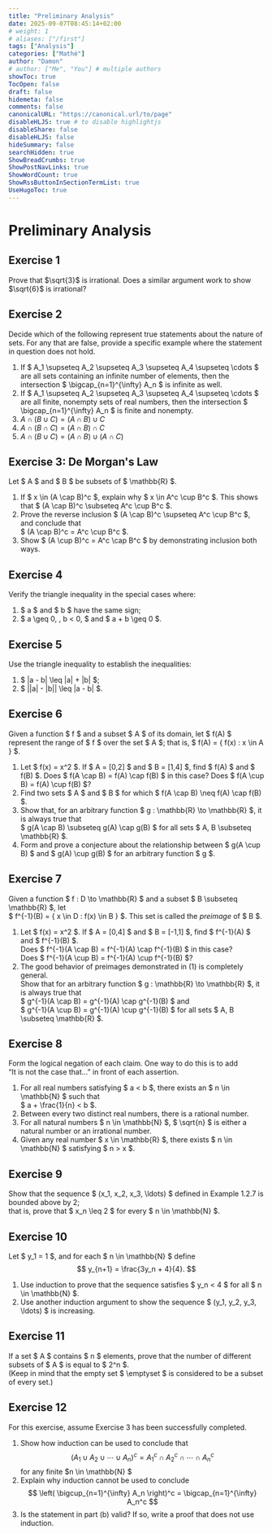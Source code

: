 ```yaml
---
title: "Preliminary Analysis"
date: 2025-09-07T08:45:14+02:00
# weight: 1
# aliases: ["/first"]
tags: ["Analysis"]
categories: ["Mathé"]
author: "Damon"
# author: ["Me", "You"] # multiple authors
showToc: true
TocOpen: false
draft: false
hidemeta: false
comments: false
canonicalURL: "https://canonical.url/to/page"
disableHLJS: true # to disable highlightjs
disableShare: false
disableHLJS: false
hideSummary: false
searchHidden: true
ShowBreadCrumbs: true
ShowPostNavLinks: true
ShowWordCount: true
ShowRssButtonInSectionTermList: true
UseHugoToc: true
---
```


# Preliminary Analysis

## Exercise 1

 Prove that $\sqrt{3}$ is irrational. Does a similar argument work to show $\sqrt{6}$ is irrational?

## Exercise 2

Decide which of the following represent true statements about the nature of sets. For any that are false, provide a specific example where the statement in question does not hold.

1. If $ A_1 \supseteq A_2 \supseteq A_3 \supseteq A_4 \supseteq \cdots $ are all sets containing an infinite number of elements, then the intersection $  \bigcap_{n=1}^{\infty} A_n $ is infinite as well.
2. If $ A_1 \supseteq A_2 \supseteq A_3 \supseteq A_4 \supseteq \cdots $ are all finite, nonempty sets of real numbers, then the intersection $ \bigcap_{n=1}^{\infty} A_n $ is finite and nonempty.
3. $A \cap (B\cup C) = (A \cap B )\cup C$
4. $A \cap (B\cap C) = (A \cap B )\cap C$
5. $A \cap (B\cup C) = (A \cap B ) \cup (A \cap C)$

## Exercise 3: De Morgan's Law

Let $ A $ and $ B $ be subsets of $ \mathbb{R} $.

1. If $ x \in (A \cap B)^c $, explain why $ x \in A^c \cup B^c $. This shows that $ (A \cap B)^c \subseteq A^c \cup B^c $.
2. Prove the reverse inclusion $ (A \cap B)^c \supseteq A^c \cup B^c $, and conclude that  
   $ (A \cap B)^c = A^c \cup B^c $.
3. Show $ (A \cup B)^c = A^c \cap B^c $ by demonstrating inclusion both ways.

## Exercise 4

Verify the triangle inequality in the special cases where:

1. $ a $ and $ b $ have the same sign;
2. $ a \geq 0, \, b < 0, $ and $ a + b \geq 0 $.

## Exercise 5

Use the triangle inequality to establish the inequalities:

1. $ |a - b| \leq |a| + |b| $;
2. $ ||a| - |b|| \leq |a - b| $.

## Exercise 6

Given a function $ f $ and a subset $ A $ of its domain, let $ f(A) $ represent the range of $ f $ over the set $ A $; that is, $ f(A) = \{ f(x) : x \in A \} $.

1. Let $ f(x) = x^2 $. If $ A = [0,2] $ and $ B = [1,4] $, find $ f(A) $ and $ f(B) $. Does $ f(A \cap B) = f(A) \cap f(B) $ in this case? Does $ f(A \cup B) = f(A) \cup f(B) $?
2. Find two sets $ A $ and $ B $ for which $ f(A \cap B) \neq f(A) \cap f(B) $.
3. Show that, for an arbitrary function $ g : \mathbb{R} \to \mathbb{R} $, it is always true that  
   $ g(A \cap B) \subseteq g(A) \cap g(B) $ for all sets $ A, B \subseteq \mathbb{R} $.
4. Form and prove a conjecture about the relationship between $ g(A \cup B) $ and $ g(A) \cup g(B) $ for an arbitrary function $ g $.

## Exercise 7

Given a function $ f : D \to \mathbb{R} $ and a subset $ B \subseteq \mathbb{R} $, let  
$ f^{-1}(B) = \{ x \in D : f(x) \in B \} $. This set is called the *preimage* of $ B $.

1. Let $ f(x) = x^2 $. If $ A = [0,4] $ and $ B = [-1,1] $, find $ f^{-1}(A) $ and $ f^{-1}(B) $.  
   Does $ f^{-1}(A \cap B) = f^{-1}(A) \cap f^{-1}(B) $ in this case?  
   Does $ f^{-1}(A \cup B) = f^{-1}(A) \cup f^{-1}(B) $?
2. The good behavior of preimages demonstrated in (1) is completely general.  
   Show that for an arbitrary function $ g : \mathbb{R} \to \mathbb{R} $, it is always true that  
   $ g^{-1}(A \cap B) = g^{-1}(A) \cap g^{-1}(B) $ and  
   $ g^{-1}(A \cup B) = g^{-1}(A) \cup g^{-1}(B) $ for all sets $ A, B \subseteq \mathbb{R} $.

## Exercise 8

Form the logical negation of each claim. One way to do this is to add  
“It is not the case that...” in front of each assertion.

1. For all real numbers satisfying $ a < b $, there exists an $ n \in \mathbb{N} $ such that  
   $ a + \frac{1}{n} < b $.
2. Between every two distinct real numbers, there is a rational number.
3. For all natural numbers $ n \in \mathbb{N} $, $ \sqrt{n} $ is either a natural number or an irrational number.
4. Given any real number $ x \in \mathbb{R} $, there exists $ n \in \mathbb{N} $ satisfying $ n > x $.

## Exercise 9

Show that the sequence $ (x_1, x_2, x_3, \ldots) $ defined in Example 1.2.7 is bounded above by 2;  
that is, prove that $ x_n \leq 2 $ for every $ n \in \mathbb{N} $.

## Exercise 10

Let $ y_1 = 1 $, and for each $ n \in \mathbb{N} $ define  
$$ y_{n+1} = \frac{3y_n + 4}{4}. $$

1. Use induction to prove that the sequence satisfies $ y_n < 4 $ for all $ n \in \mathbb{N} $.
2. Use another induction argument to show the sequence $ (y_1, y_2, y_3, \ldots) $ is increasing.

## Exercise 11

If a set $ A $ contains $ n $ elements, prove that the number of different subsets of $ A $ is equal to $ 2^n $.  
(Keep in mind that the empty set $ \emptyset $ is considered to be a subset of every set.)

## Exercise 12

For this exercise, assume Exercise 3 has been successfully completed.

1. Show how induction can be used to conclude that  
   $$
   (A_1 \cup A_2 \cup \cdots \cup A_n)^c = A_1^c \cap A_2^c \cap \cdots \cap A_n^c
   $$
for any finite $n \in \mathbb{N} $
2. Explain why induction cannot be used to conclude
    $$ \left( \bigcup_{n=1}^{\infty} A_n \right)^c = \bigcap_{n=1}^{\infty} A_n^c $$
3. Is the statement in part (b) valid? If so, write a proof that does not use
induction.
